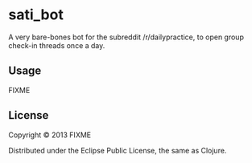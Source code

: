 # sati_bot

A very bare-bones bot for the subreddit /r/dailypractice, to open group check-in threads once a day.

## Usage

FIXME

## License

Copyright © 2013 FIXME

Distributed under the Eclipse Public License, the same as Clojure.

